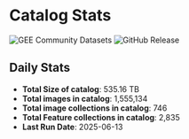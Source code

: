 # Catalog Stats

![GEE Community Datasets](https://img.shields.io/endpoint?url=https://gist.githubusercontent.com/samapriya/34bc0c1280d475d3a69e3b60a706226e/raw/community.json)
![GitHub Release](https://img.shields.io/github/v/release/samapriya/awesome-gee-community-datasets)

## Daily Stats

<!-- START_MARKER -->
* **Total Size of catalog**: 535.16 TB
* **Total images in catalog**: 1,555,134
* **Total image collections in catalog**: 746
* **Total Feature collections in catalog**: 2,835
* **Last Run Date**: 2025-06-13
<!-- END_MARKER -->
